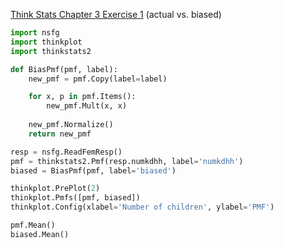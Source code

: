 [Think Stats Chapter 3 Exercise 1](http://greenteapress.com/thinkstats2/html/thinkstats2004.html#toc31) (actual vs. biased)

```python
import nsfg
import thinkplot
import thinkstats2

def BiasPmf(pmf, label):
    new_pmf = pmf.Copy(label=label)

    for x, p in pmf.Items():
        new_pmf.Mult(x, x)
        
    new_pmf.Normalize()
    return new_pmf

resp = nsfg.ReadFemResp()
pmf = thinkstats2.Pmf(resp.numkdhh, label='numkdhh')
biased = BiasPmf(pmf, label='biased')

thinkplot.PrePlot(2)
thinkplot.Pmfs([pmf, biased])
thinkplot.Config(xlabel='Number of children', ylabel='PMF')

pmf.Mean()
biased.Mean()
```
